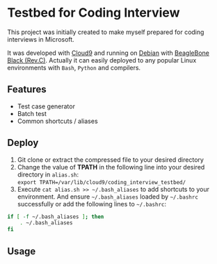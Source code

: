 Testbed for Coding Interview
=============================

This project was initially created to make myself prepared for coding interviews in Microsoft.

It was developed with [Cloud9](https://c9.io/) and running on [Debian](http://beagleboard.org/project/Debian/) with [BeagleBone Black (Rev.C)](http://elinux.org/Beagleboard:BeagleBoneBlack). Actually it can easily deployed to any popular Linux environments with `Bash`, `Python` and compilers.


## Features
* Test case generator     
* Batch test      
* Common shortcuts / aliases      


## Deploy

1. Git clone or extract the compressed file to your desired directory    
2. Change the value of **TPATH** in the following line into your desired directory in `alias.sh`:     
`export TPATH=/var/lib/cloud9/coding_interview_testbed/`
3. Execute `cat alias.sh >> ~/.bash_aliases` to add shortcuts to your environment. And ensure `~/.bash_aliases` loaded by `~/.bashrc` successfully or add the following lines to `~/.bashrc`:
```bash
if [ -f ~/.bash_aliases ]; then
    . ~/.bash_aliases
fi
```


## Usage

